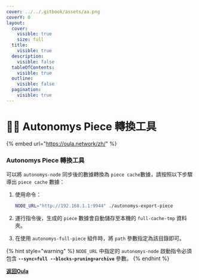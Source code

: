 ```yaml
---
cover: ../../.gitbook/assets/aa.png
coverY: 0
layout:
  cover:
    visible: true
    size: full
  title:
    visible: true
  description:
    visible: false
  tableOfContents:
    visible: true
  outline:
    visible: false
  pagination:
    visible: true
---
```


# 👨‍🔧 Autonomys Piece 轉換工具

{% embed url="https://oula.network/zh/" %}

### Autonomys Piece 轉換工具

可以將 `autonomys-node` 同步後的數據轉換為 `piece cache`數據，請按照以下步驟導出 `piece cache` 數據：

1.  使用命令：

    ```bash
    NODE_URL="http://192.168.1.1:9944" ./autonomys-export-piece
    ```
2. 運行指令後，生成的 `piece` 數據會自動儲存至本機的 `full-cache-tmp` 資料夾。
3. 在使用 `autonomys-full-piece` 組件時，將 `path` 參數指定為該目錄即可。

{% hint style="warning" %}
`NODE_URL` 中指定的 `autonomys-node` 啟動指令必須包含 **`--sync=full --blocks-pruning=archive`** 參數。
{% endhint %}





[**返回Oula**](https://oula.network/zh/login)
